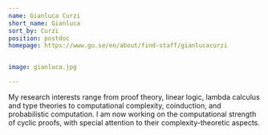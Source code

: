 ```yaml
---
name: Gianluca Curzi 
short_name: Gianluca
sort_by: Curzi
position: postdoc
homepage: https://www.gu.se/en/about/find-staff/gianlucacurzi


image: gianluca.jpg

---
```

My research interests range from proof theory, linear logic, lambda calculus and type theories to computational complexity, coinduction, and probabilistic computation. I am now working on the computational strength of cyclic proofs, with special attention to their complexity-theoretic aspects.